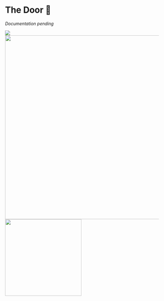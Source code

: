 # The Door 💯

*Documentation pending*

![](20240429_170830.gif)
<img src="20240421_221430.jpg" width="600">
<img src="20240414_185525.jpg" width="250">
